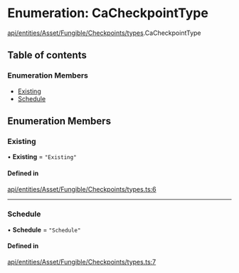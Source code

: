 # Enumeration: CaCheckpointType

[api/entities/Asset/Fungible/Checkpoints/types](../wiki/api.entities.Asset.Fungible.Checkpoints.types).CaCheckpointType

## Table of contents

### Enumeration Members

- [Existing](../wiki/api.entities.Asset.Fungible.Checkpoints.types.CaCheckpointType#existing)
- [Schedule](../wiki/api.entities.Asset.Fungible.Checkpoints.types.CaCheckpointType#schedule)

## Enumeration Members

### Existing

• **Existing** = ``"Existing"``

#### Defined in

[api/entities/Asset/Fungible/Checkpoints/types.ts:6](https://github.com/PolymeshAssociation/polymesh-sdk/blob/f8a937f04/src/api/entities/Asset/Fungible/Checkpoints/types.ts#L6)

___

### Schedule

• **Schedule** = ``"Schedule"``

#### Defined in

[api/entities/Asset/Fungible/Checkpoints/types.ts:7](https://github.com/PolymeshAssociation/polymesh-sdk/blob/f8a937f04/src/api/entities/Asset/Fungible/Checkpoints/types.ts#L7)

